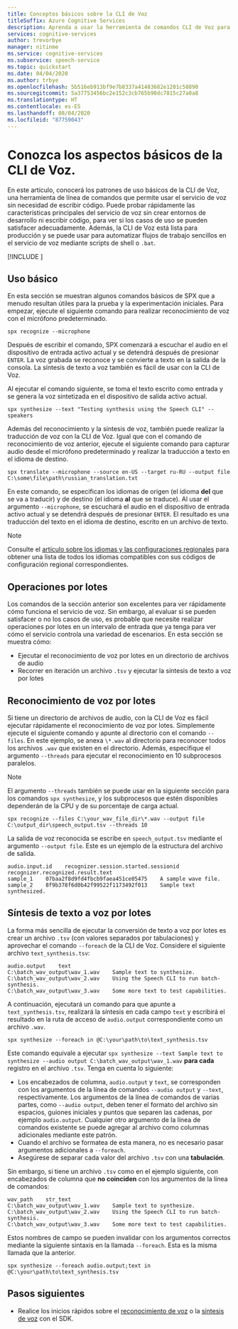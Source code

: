 ```yaml
---
title: Conceptos básicos sobre la CLI de Voz
titleSuffix: Azure Cognitive Services
description: Aprenda a usar la herramienta de comandos CLI de Voz para trabajar con el servicio de voz sin código y con una configuración mínima.
services: cognitive-services
author: trevorbye
manager: nitinme
ms.service: cognitive-services
ms.subservice: speech-service
ms.topic: quickstart
ms.date: 04/04/2020
ms.author: trbye
ms.openlocfilehash: 5b516eb913bf9e7b8337a41483682e1201c58890
ms.sourcegitcommit: 5a37753456bc2e152c3cb765b90dc7815c27a0a8
ms.translationtype: HT
ms.contentlocale: es-ES
ms.lasthandoff: 08/04/2020
ms.locfileid: "87759043"
---
```

# <a name="learn-the-basics-of-the-speech-cli"></a>Conozca los aspectos básicos de la CLI de Voz.

En este artículo, conocerá los patrones de uso básicos de la CLI de Voz, una herramienta de línea de comandos que permite usar el servicio de voz sin necesidad de escribir código. Puede probar rápidamente las características principales del servicio de voz sin crear entornos de desarrollo ni escribir código, para ver si los casos de uso se pueden satisfacer adecuadamente. Además, la CLI de Voz está lista para producción y se puede usar para automatizar flujos de trabajo sencillos en el servicio de voz mediante scripts de shell o `.bat`.

[!INCLUDE [](includes/spx-setup.md)]

## <a name="basic-usage"></a>Uso básico

En esta sección se muestran algunos comandos básicos de SPX que a menudo resultan útiles para la prueba y la experimentación iniciales. Para empezar, ejecute el siguiente comando para realizar reconocimiento de voz con el micrófono predeterminado.

```shell
spx recognize --microphone
```

Después de escribir el comando, SPX comenzará a escuchar el audio en el dispositivo de entrada activo actual y se detendrá después de presionar `ENTER`. La voz grabada se reconoce y se convierte a texto en la salida de la consola. La síntesis de texto a voz también es fácil de usar con la CLI de Voz. 

Al ejecutar el comando siguiente, se toma el texto escrito como entrada y se genera la voz sintetizada en el dispositivo de salida activo actual.

```shell
spx synthesize --text "Testing synthesis using the Speech CLI" --speakers
```

Además del reconocimiento y la síntesis de voz, también puede realizar la traducción de voz con la CLI de Voz. Igual que con el comando de reconocimiento de voz anterior, ejecute el siguiente comando para capturar audio desde el micrófono predeterminado y realizar la traducción a texto en el idioma de destino.

```shell
spx translate --microphone --source en-US --target ru-RU --output file C:\some\file\path\russian_translation.txt
```

En este comando, se especifican los idiomas de origen (el idioma **del** que se va a traducir) y de destino (el idioma **al** que se traduce). Al usar el argumento `--microphone`, se escuchará el audio en el dispositivo de entrada activo actual y se detendrá después de presionar `ENTER`. El resultado es una traducción del texto en el idioma de destino, escrito en un archivo de texto.

> [!NOTE]
> Consulte el [artículo sobre los idiomas y las configuraciones regionales](language-support.md) para obtener una lista de todos los idiomas compatibles con sus códigos de configuración regional correspondientes.

## <a name="batch-operations"></a>Operaciones por lotes

Los comandos de la sección anterior son excelentes para ver rápidamente cómo funciona el servicio de voz. Sin embargo, al evaluar si se pueden satisfacer o no los casos de uso, es probable que necesite realizar operaciones por lotes en un intervalo de entrada que ya tenga para ver cómo el servicio controla una variedad de escenarios. En esta sección se muestra cómo:

* Ejecutar el reconocimiento de voz por lotes en un directorio de archivos de audio
* Recorrer en iteración un archivo `.tsv` y ejecutar la síntesis de texto a voz por lotes

## <a name="batch-speech-recognition"></a>Reconocimiento de voz por lotes

Si tiene un directorio de archivos de audio, con la CLI de Voz es fácil ejecutar rápidamente el reconocimiento de voz por lotes. Simplemente ejecute el siguiente comando y apunte al directorio con el comando `--files`. En este ejemplo, se anexa `\*.wav` al directorio para reconocer todos los archivos `.wav` que existen en el directorio. Además, especifique el argumento `--threads` para ejecutar el reconocimiento en 10 subprocesos paralelos.

> [!NOTE]
> El argumento `--threads` también se puede usar en la siguiente sección para los comandos `spx synthesize`, y los subprocesos que estén disponibles dependerán de la CPU y de su porcentaje de carga actual.

```shell
spx recognize --files C:\your_wav_file_dir\*.wav --output file C:\output_dir\speech_output.tsv --threads 10
```

La salida de voz reconocida se escribe en `speech_output.tsv` mediante el argumento `--output file`. Este es un ejemplo de la estructura del archivo de salida.

```output
audio.input.id    recognizer.session.started.sessionid    recognizer.recognized.result.text
sample_1    07baa2f8d9fd4fbcb9faea451ce05475    A sample wave file.
sample_2    8f9b378f6d0b42f99522f1173492f013    Sample text synthesized.
```

## <a name="batch-text-to-speech-synthesis"></a>Síntesis de texto a voz por lotes

La forma más sencilla de ejecutar la conversión de texto a voz por lotes es crear un archivo `.tsv` (con valores separados por tabulaciones) y aprovechar el comando `--foreach` de la CLI de Voz. Considere el siguiente archivo `text_synthesis.tsv`:

```output
audio.output    text
C:\batch_wav_output\wav_1.wav    Sample text to synthesize.
C:\batch_wav_output\wav_2.wav    Using the Speech CLI to run batch-synthesis.
C:\batch_wav_output\wav_3.wav    Some more text to test capabilities.
```

 A continuación, ejecutará un comando para que apunte a `text_synthesis.tsv`, realizará la síntesis en cada campo `text` y escribirá el resultado en la ruta de acceso de `audio.output` correspondiente como un archivo `.wav`. 

```shell
spx synthesize --foreach in @C:\your\path\to\text_synthesis.tsv
```

Este comando equivale a ejecutar `spx synthesize --text Sample text to synthesize --audio output C:\batch_wav_output\wav_1.wav` **para cada** registro en el archivo `.tsv`. Tenga en cuenta lo siguiente:

* Los encabezados de columna, `audio.output` y `text`, se corresponden con los argumentos de la línea de comandos `--audio output` y `--text`, respectivamente. Los argumentos de la línea de comandos de varias partes, como `--audio output`, deben tener el formato del archivo sin espacios, guiones iniciales y puntos que separen las cadenas, por ejemplo `audio.output`. Cualquier otro argumento de la línea de comandos existente se puede agregar al archivo como columnas adicionales mediante este patrón.
* Cuando el archivo se formatea de esta manera, no es necesario pasar argumentos adicionales a `--foreach`.
* Asegúrese de separar cada valor del archivo `.tsv` con una **tabulación**.

Sin embargo, si tiene un archivo `.tsv` como en el ejemplo siguiente, con encabezados de columna que **no coinciden** con los argumentos de la línea de comandos:

```output
wav_path    str_text
C:\batch_wav_output\wav_1.wav    Sample text to synthesize.
C:\batch_wav_output\wav_2.wav    Using the Speech CLI to run batch-synthesis.
C:\batch_wav_output\wav_3.wav    Some more text to test capabilities.
```

Estos nombres de campo se pueden invalidar con los argumentos correctos mediante la siguiente sintaxis en la llamada `--foreach`. Esta es la misma llamada que la anterior.

```shell
spx synthesize --foreach audio.output;text in @C:\your\path\to\text_synthesis.tsv
```

## <a name="next-steps"></a>Pasos siguientes

* Realice los inicios rápidos sobre el [reconocimiento de voz](./quickstarts/speech-to-text-from-microphone.md) o la [síntesis de voz](./quickstarts/text-to-speech.md) con el SDK.
